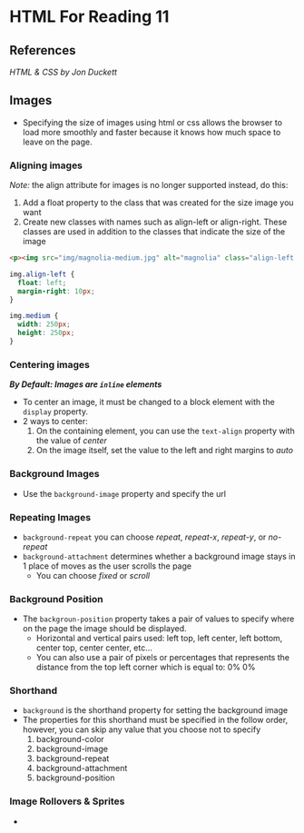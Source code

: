 # HTML For Reading 11

## References
<cite>HTML & CSS by Jon Duckett</cite>

## Images

- Specifying the size of images using html or css allows the browser to load more smoothly and faster because it knows how much space to leave on the page.

### Aligning images

_Note:_ the align attribute for images is no longer supported instead, do this:

1. Add a float property to the class that was created for the size image you want
2. Create new classes with names such as align-left or align-right. These classes are used in addition to the classes that indicate the size of the image

```html
<p><img src="img/magnolia-medium.jpg" alt="magnolia" class="align-left medium" /></p>
```

```css
img.align-left {
  float: left;
  margin-right: 10px;
}

img.medium {
  width: 250px;
  height: 250px;
}
```

### Centering images

***By Default: Images are `inline` elements***

- To center an image, it must be changed to a block element with the `display` property.
- 2 ways to center:
  1. On the containing element, you can use the `text-align` property with the value of _center_
  2. On the image itself, set the value to the left and right margins to _auto_

### Background Images

 - Use the `background-image` property and specify the url

### Repeating Images

- `background-repeat` you can choose _repeat_, _repeat-x_, _repeat-y_, or _no-repeat_
- `background-attachment` determines whether a background image stays in 1 place of moves as the user scrolls the page
  - You can choose _fixed_ or _scroll_

### Background Position

- The `backgroun-position` property takes a pair of values to specify where on the page the image should be displayed.
  - Horizontal and vertical pairs used: left top, left center, left bottom, center top, center center, etc...
  - You can also use a pair of pixels or percentages that represents the distance from the top left corner which is equal to: 0% 0%

### Shorthand

- `background` is the shorthand property for setting the background image
- The properties for this shorthand must be specified in the follow order, however, you can skip any value that you choose not to specify
  1. background-color
  2. background-image
  3. background-repeat
  4. background-attachment
  5. background-position

### Image Rollovers & Sprites

- 